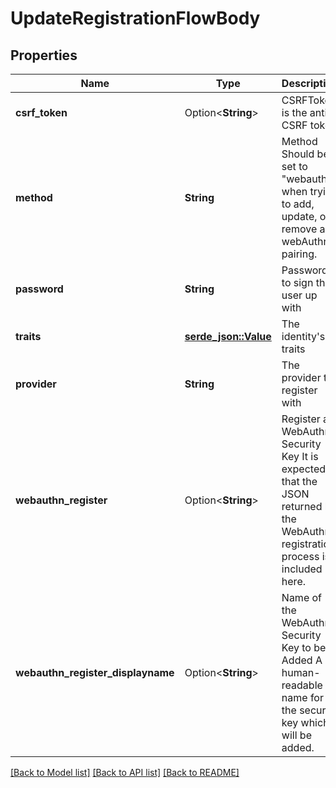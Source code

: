 # UpdateRegistrationFlowBody

## Properties

Name | Type | Description | Notes
------------ | ------------- | ------------- | -------------
**csrf_token** | Option<**String**> | CSRFToken is the anti-CSRF token | [optional]
**method** | **String** | Method  Should be set to \"webauthn\" when trying to add, update, or remove a webAuthn pairing. | 
**password** | **String** | Password to sign the user up with | 
**traits** | [**serde_json::Value**](.md) | The identity's traits | 
**provider** | **String** | The provider to register with | 
**webauthn_register** | Option<**String**> | Register a WebAuthn Security Key  It is expected that the JSON returned by the WebAuthn registration process is included here. | [optional]
**webauthn_register_displayname** | Option<**String**> | Name of the WebAuthn Security Key to be Added  A human-readable name for the security key which will be added. | [optional]

[[Back to Model list]](../README.md#documentation-for-models) [[Back to API list]](../README.md#documentation-for-api-endpoints) [[Back to README]](../README.md)


